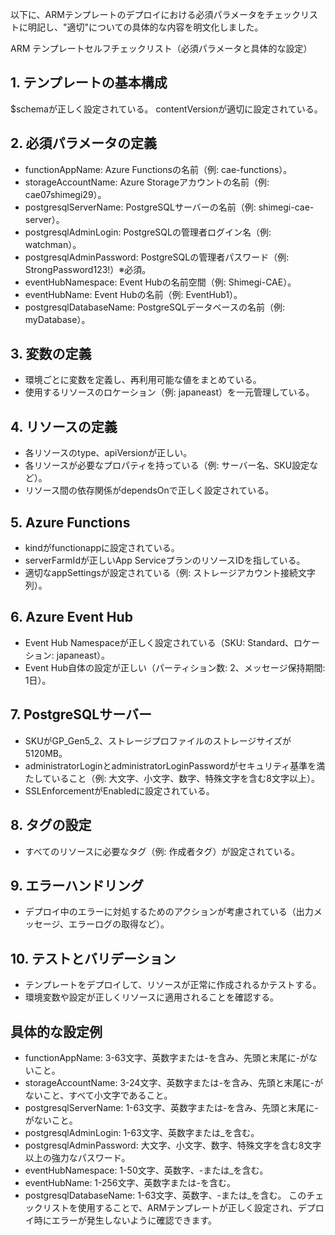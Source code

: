 以下に、ARMテンプレートのデプロイにおける必須パラメータをチェックリストに明記し、"適切"についての具体的な内容を明文化しました。

ARM テンプレートセルフチェックリスト（必須パラメータと具体的な設定）
## 1. テンプレートの基本構成
 $schemaが正しく設定されている。
 contentVersionが適切に設定されている。
## 2. 必須パラメータの定義
 - functionAppName: Azure Functionsの名前（例: cae-functions）。
 - storageAccountName: Azure Storageアカウントの名前（例: cae07shimegi29）。
 - postgresqlServerName: PostgreSQLサーバーの名前（例: shimegi-cae-server）。
 - postgresqlAdminLogin: PostgreSQLの管理者ログイン名（例: watchman）。
 - postgresqlAdminPassword: PostgreSQLの管理者パスワード（例: StrongPassword123!）※必須。
 - eventHubNamespace: Event Hubの名前空間（例: Shimegi-CAE）。
 - eventHubName: Event Hubの名前（例: EventHub1）。
 - postgresqlDatabaseName: PostgreSQLデータベースの名前（例: myDatabase）。
## 3. 変数の定義
 - 環境ごとに変数を定義し、再利用可能な値をまとめている。
 - 使用するリソースのロケーション（例: japaneast）を一元管理している。
## 4. リソースの定義
 - 各リソースのtype、apiVersionが正しい。
 - 各リソースが必要なプロパティを持っている（例: サーバー名、SKU設定など）。
 - リソース間の依存関係がdependsOnで正しく設定されている。
## 5. Azure Functions
 - kindがfunctionappに設定されている。
 - serverFarmIdが正しいApp ServiceプランのリソースIDを指している。
 - 適切なappSettingsが設定されている（例: ストレージアカウント接続文字列）。
## 6. Azure Event Hub
 - Event Hub Namespaceが正しく設定されている（SKU: Standard、ロケーション: japaneast）。
 - Event Hub自体の設定が正しい（パーティション数: 2、メッセージ保持期間: 1日）。
## 7. PostgreSQLサーバー
 - SKUがGP_Gen5_2、ストレージプロファイルのストレージサイズが5120MB。
 - administratorLoginとadministratorLoginPasswordがセキュリティ基準を満たしていること（例: 大文字、小文字、数字、特殊文字を含む8文字以上）。
 - SSLEnforcementがEnabledに設定されている。
## 8. タグの設定
 - すべてのリソースに必要なタグ（例: 作成者タグ）が設定されている。
## 9. エラーハンドリング
 - デプロイ中のエラーに対処するためのアクションが考慮されている（出力メッセージ、エラーログの取得など）。
## 10. テストとバリデーション
 - テンプレートをデプロイして、リソースが正常に作成されるかテストする。
 - 環境変数や設定が正しくリソースに適用されることを確認する。
## 具体的な設定例
- functionAppName: 3-63文字、英数字または-を含み、先頭と末尾に-がないこと。
- storageAccountName: 3-24文字、英数字または-を含み、先頭と末尾に-がないこと、すべて小文字であること。
- postgresqlServerName: 1-63文字、英数字または-を含み、先頭と末尾に-がないこと。
- postgresqlAdminLogin: 1-63文字、英数字または_を含む。
- postgresqlAdminPassword: 大文字、小文字、数字、特殊文字を含む8文字以上の強力なパスワード。
- eventHubNamespace: 1-50文字、英数字、-または_を含む。
- eventHubName: 1-256文字、英数字または-を含む。
- postgresqlDatabaseName: 1-63文字、英数字、-または_を含む。
このチェックリストを使用することで、ARMテンプレートが正しく設定され、デプロイ時にエラーが発生しないように確認できます。